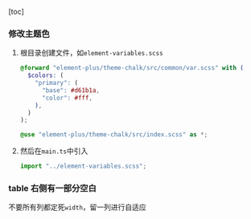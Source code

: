 [toc]

### 修改主题色

1. 根目录创建文件，如`element-variables.scss`

   ```scss
   @forward "element-plus/theme-chalk/src/common/var.scss" with (
     $colors: (
       "primary": (
         "base": #d61b1a,
         "color": #fff,
       ),
     )
   );

   @use "element-plus/theme-chalk/src/index.scss" as *;
   ```

2. 然后在`main.ts`中引入

   ```js
   import "../element-variables.scss";
   ```

### table 右侧有一部分空白

不要所有列都定死`width`，留一列进行自适应
